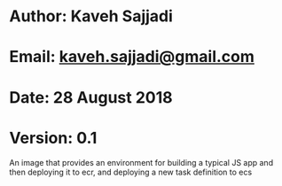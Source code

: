 # Author: Kaveh Sajjadi
# Email: kaveh.sajjadi@gmail.com
# Date: 28 August 2018
# Version: 0.1

An image that provides an environment for building a typical JS app and then deploying it to ecr, and deploying a new task definition to ecs